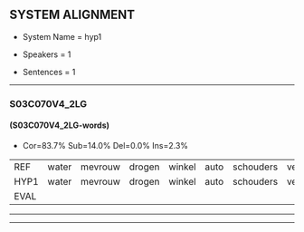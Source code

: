 
## SYSTEM ALIGNMENT

- System Name = hyp1

- Speakers = 1

- Sentences = 1

---

### S03C070V4_2LG

#### (S03C070V4_2LG-words)

- Cor=83.7%	Sub=14.0%	Del=0.0%	Ins=2.3%

|  |  |  |  |  |  |  |  |  |  |  |  |  |  |  |  |  |  |  |  |  |  |  |  |  |  |  |  |  |  |  |  |  |  |  |  |  |  |  |  |  |  |  |  |
|:--- |:---:|:---:|:---:|:---:|:---:|:---:|:---:|:---:|:---:|:---:|:---:|:---:|:---:|:---:|:---:|:---:|:---:|:---:|:---:|:---:|:---:|:---:|:---:|:---:|:---:|:---:|:---:|:---:|:---:|:---:|:---:|:---:|:---:|:---:|:---:|:---:|:---:|:---:|:---:|:---:|:---:|:---:|:---:|
| REF | water | mevrouw | drogen | winkel | auto | schouders | verhaal | koning | moeilijk | speelplaats | drinken | hoofdpijn | regen | vliegtuig | stoppen | opnieuw |  | gooien | * | sneeuwen | moeder | liedje | potlood | fietsbel | vinger | dichtbij | meisje | * | chauffeur | muziek | waarom | scheuren | lawaai | zwemmen | vuurwerk | appel | cola | kussen | eerste | circus | kleuren | voetbal | vlinder |
| HYP1 | water | mevrouw | drogen | winkel | auto | schouders | verhaal | koning | mulluk | speelplaats | drinken | hoofdpijn | regen | vliegtuig | stoppen | opnieuw | hooien | sneeuw | ma | sneeuwen | moeder | lietje | potloks | fietsbel | vinger | dichtbij | meisje | s | chauffeur | muziek | waarom | scheuren | lawaai | zwemmen | vuurwerk | appel | cola | kussen | eerste | circus | kleuren | voetbal | vlinder |
| EVAL |  |  |  |  |  |  |  |  | S |  |  |  |  |  |  |  | I | S | S |  |  | S | S |  |  |  |  | S |  |  |  |  |  |  |  |  |  |  |  |  |  |  |  |
---

---
